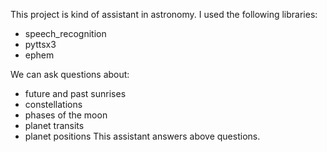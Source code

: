 This project is kind of assistant in astronomy. I used the following libraries:
- speech_recognition
- pyttsx3
- ephem

We can ask questions about:
- future and past sunrises
- constellations
- phases of the moon
- planet transits
- planet positions
This assistant answers above questions. 
